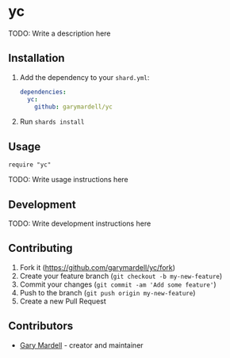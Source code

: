 # yc

TODO: Write a description here

## Installation

1. Add the dependency to your `shard.yml`:

   ```yaml
   dependencies:
     yc:
       github: garymardell/yc
   ```

2. Run `shards install`

## Usage

```crystal
require "yc"
```

TODO: Write usage instructions here

## Development

TODO: Write development instructions here

## Contributing

1. Fork it (<https://github.com/garymardell/yc/fork>)
2. Create your feature branch (`git checkout -b my-new-feature`)
3. Commit your changes (`git commit -am 'Add some feature'`)
4. Push to the branch (`git push origin my-new-feature`)
5. Create a new Pull Request

## Contributors

- [Gary Mardell](https://github.com/garymardell) - creator and maintainer
